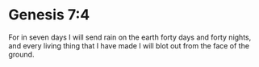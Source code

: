 # Genesis 7:4

For in seven days I will send rain on the earth forty days and forty nights, and every living thing that I have made I will blot out from the face of the ground.
